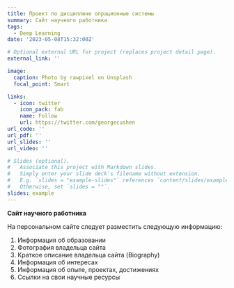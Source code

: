 ```yaml
---
title: Проект по дисциплине опрационные системы
summary: Сайт научного работника
tags:
  - Deep Learning
date: '2023-05-08T15:32:00Z'

# Optional external URL for project (replaces project detail page).
external_link: ''

image:
  caption: Photo by rawpixel on Unsplash
  focal_point: Smart

links:
  - icon: twitter
    icon_pack: fab
    name: Follow
    url: https://twitter.com/georgecushen
url_code: ''
url_pdf: ''
url_slides: ''
url_video: ''

# Slides (optional).
#   Associate this project with Markdown slides.
#   Simply enter your slide deck's filename without extension.
#   E.g. `slides = "example-slides"` references `content/slides/example-slides.md`.
#   Otherwise, set `slides = ""`.
slides: example
---
```


**Сайт научного работника**

На персональном сайте следует разместить следующую информацию:
1. Информация об образовании
2. Фотография владельца сайта
3. Краткое описание владельца сайта (Biography)	
4. Информация об интересах 
5. Информация об опыте, проектах, достижениях
6. Ссылки на свои научные ресурсы



        
    
